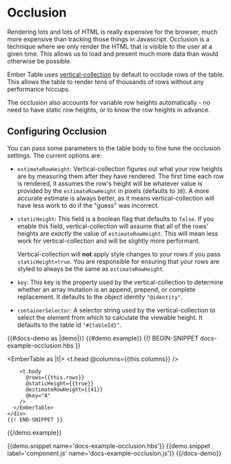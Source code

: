 # Occlusion

Rendering lots and lots of HTML is really expensive for the browser, much more
expensive than tracking those things in Javascript. Occlusion is a technique
where we only render the HTML that is visible to the user at a given time. This
allows us to load and present much more data than would otherwise be possible.

Ember Table uses [vertical-collection](https://github.com/html-next/vertical-collection)
by default to occlude rows of the table. This allows the table to render tens of
thousands of rows without any performance hiccups.

The occlusion also accounts for variable row heights automatically - no need to
have static row heights, or to know the row heights in advance.

## Configuring Occlusion

You can pass some parameters to the table body to fine tune the occlusion
settings. The current options are:

* `estimateRowHeight`: Vertical-collection figures out what your row heights
  are by measuring them after they have rendered. The first time each row is
  rendered, it assumes the row's height will be whatever value is provided by
  the `estimateRowHeight` in pixels (defaults to `30`). A more accurate estimate
  is always better, as it means vertical-collection will have less work to do
  if the "guess" was incorrect.

* `staticHeight`: This field is a boolean flag that defaults to `false`. If you
  enable this field, vertical-collection will assume that all of the rows'
  heights are _exactly_ the value of `estimateRowHeight`. This will mean less
  work for vertical-collection and will be slightly more performant.

  Vertical-collection will **not** apply style changes to your rows if you
  pass `staticHeight=true`. You are responsible for ensuring that your rows are
  styled to always be the same as `estimateRowHeight`.

* `key`: This key is the property used by the vertical-collection to determine
  whether an array mutation is an append, prepend, or complete replacement. It
  defaults to the object identity `"@identity"`.

* `containerSelector`: A selector string used by the vertical-collection to select
  the element from which to calculate the viewable height. It defaults to the
  table id `"#{tableId}"`.

{{#docs-demo as |demo|}}
  {{#demo.example}}
    {{! BEGIN-SNIPPET docs-example-occlusion.hbs }}
    <div class="demo-container">
      <EmberTable as |t|>
        <t.head @columns={{this.columns}} />

        <t.body
          @rows={{this.rows}}
          @staticHeight={{true}}
          @estimateRowHeight={{41}}
          @key="A"
        />
      </EmberTable>
    </div>
    {{! END-SNIPPET }}
  {{/demo.example}}

  {{demo.snippet name='docs-example-occlusion.hbs'}}
  {{demo.snippet label='component.js' name='docs-example-occlusion.js'}}
{{/docs-demo}}
